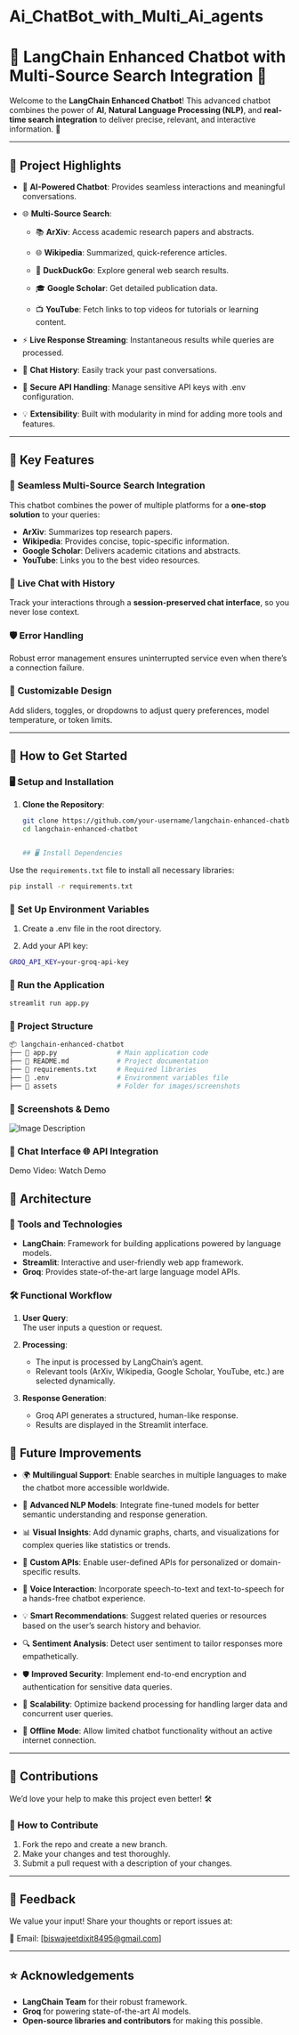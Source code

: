# Ai_ChatBot_with_Multi_Ai_agents


# 🔎 LangChain Enhanced Chatbot with Multi-Source Search Integration 🚀  

Welcome to the **LangChain Enhanced Chatbot**! This advanced chatbot combines the power of **AI**, **Natural Language Processing (NLP)**, and **real-time search integration** to deliver precise, relevant, and interactive information. 🌟  

---

## 🎯 Project Highlights  

- 🤖 **AI-Powered Chatbot**: Provides seamless interactions and meaningful conversations.
  
- 🌐 **Multi-Source Search**:

  - 📚 **ArXiv**: Access academic research papers and abstracts.
 
  - 🌐 **Wikipedia**: Summarized, quick-reference articles.

  - 🦆 **DuckDuckGo**: Explore general web search results.

  - 🎓 **Google Scholar**: Get detailed publication data.
   
  - 📺 **YouTube**: Fetch links to top videos for tutorials or learning content.
  
- ⚡ **Live Response Streaming**: Instantaneous results while queries are processed.
 
- 💬 **Chat History**: Easily track your past conversations.
  
- 🔑 **Secure API Handling**: Manage sensitive API keys with .env configuration.

- 💡 **Extensibility**: Built with modularity in mind for adding more tools and features.  

---

## 🌟 Key Features  

### 🤝 **Seamless Multi-Source Search Integration**  
This chatbot combines the power of multiple platforms for a **one-stop solution** to your queries:  
- **ArXiv**: Summarizes top research papers.  
- **Wikipedia**: Provides concise, topic-specific information.  
- **Google Scholar**: Delivers academic citations and abstracts.  
- **YouTube**: Links you to the best video resources.  

### 📜 **Live Chat with History**  
Track your interactions through a **session-preserved chat interface**, so you never lose context.  

### 🛡️ **Error Handling**  
Robust error management ensures uninterrupted service even when there’s a connection failure.  

### 🎨 **Customizable Design**  
Add sliders, toggles, or dropdowns to adjust query preferences, model temperature, or token limits.  

---

## 🚀 How to Get Started  

### 🖥️ **Setup and Installation**  

1. **Clone the Repository**:  
   ```bash
   git clone https://github.com/your-username/langchain-enhanced-chatbot.git
   cd langchain-enhanced-chatbot


   ## 🖥️ Install Dependencies  

Use the `requirements.txt` file to install all necessary libraries:  

```bash
pip install -r requirements.txt
```

### 🔑 **Set Up Environment Variables**
1. Create a .env file in the root directory.

2. Add your API key:

```bash
GROQ_API_KEY=your-groq-api-key
```
### 🚀 Run the Application

```bash
streamlit run app.py
```

### 📂 Project Structure
```bash
📦 langchain-enhanced-chatbot
├── 📄 app.py               # Main application code
├── 📄 README.md            # Project documentation
├── 📄 requirements.txt     # Required libraries
├── 📄 .env                 # Environment variables file
├── 📂 assets               # Folder for images/screenshots

```
### 📸 Screenshots & Demo
![Image Description](https://github.com/Biswajeetdixit/Ai_ChatBot_with_Multi_Ai_agents/blob/8cfade0605dde622da3ce567a61a5b885ba23777/Agent.password.png)

### 🌟 Chat Interface	🌐 API Integration
Demo Video: Watch Demo


## 🧠 Architecture  

### 🔧 Tools and Technologies  
- **LangChain**: Framework for building applications powered by language models.  
- **Streamlit**: Interactive and user-friendly web app framework.  
- **Groq**: Provides state-of-the-art large language model APIs.  

### 🛠️ Functional Workflow  

1. **User Query**:  
   The user inputs a question or request.  

2. **Processing**:  
   - The input is processed by LangChain’s agent.  
   - Relevant tools (ArXiv, Wikipedia, Google Scholar, YouTube, etc.) are selected dynamically.  

3. **Response Generation**:  
   - Groq API generates a structured, human-like response.  
   - Results are displayed in the Streamlit interface.  



## 🔮 Future Improvements  

- 🌍 **Multilingual Support**: Enable searches in multiple languages to make the chatbot more accessible worldwide.
  
- 🧠 **Advanced NLP Models**: Integrate fine-tuned models for better semantic understanding and response generation.
  
- 📊 **Visual Insights**: Add dynamic graphs, charts, and visualizations for complex queries like statistics or trends.
   
- 🔧 **Custom APIs**: Enable user-defined APIs for personalized or domain-specific results.
  
- 🤖 **Voice Interaction**: Incorporate speech-to-text and text-to-speech for a hands-free chatbot experience.
  
- 💡 **Smart Recommendations**: Suggest related queries or resources based on the user’s search history and behavior.
  
- 🔍 **Sentiment Analysis**: Detect user sentiment to tailor responses more empathetically.
 
- 🛡️ **Improved Security**: Implement end-to-end encryption and authentication for sensitive data queries.
 
- 🚀 **Scalability**: Optimize backend processing for handling larger data and concurrent user queries.

- 💾 **Offline Mode**: Allow limited chatbot functionality without an active internet connection.  
 

---

## 🙌 Contributions  

We’d love your help to make this project even better! 🛠️  

### 🤝 How to Contribute  

1. Fork the repo and create a new branch.  
2. Make your changes and test thoroughly.  
3. Submit a pull request with a description of your changes.  

---

## 💬 Feedback  

We value your input! Share your thoughts or report issues at:  

📧 Email: [biswajeetdixit8495@gmail.com]  

---

## ⭐ Acknowledgements  

- **LangChain Team** for their robust framework.  
- **Groq** for powering state-of-the-art AI models.  
- **Open-source libraries and contributors** for making this possible.  

